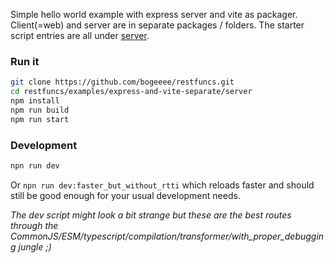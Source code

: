 Simple hello world example with express server and vite as packager.
Client(=web) and server are in separate packages / folders. The starter script entries are all under [server](server).

### Run it
```bash
git clone https://github.com/bogeeee/restfuncs.git
cd restfuncs/examples/express-and-vite-separate/server
npm install
npm run build
npm run start
```


### Development
```bash
npn run dev
```

Or `npn run dev:faster_but_without_rtti` which reloads faster and should still be good enough for your usual development needs.

_The dev script might look a bit strange but these are the best routes through the CommonJS/ESM/typescript/compilation/transformer/with_proper_debugging  jungle ;)_